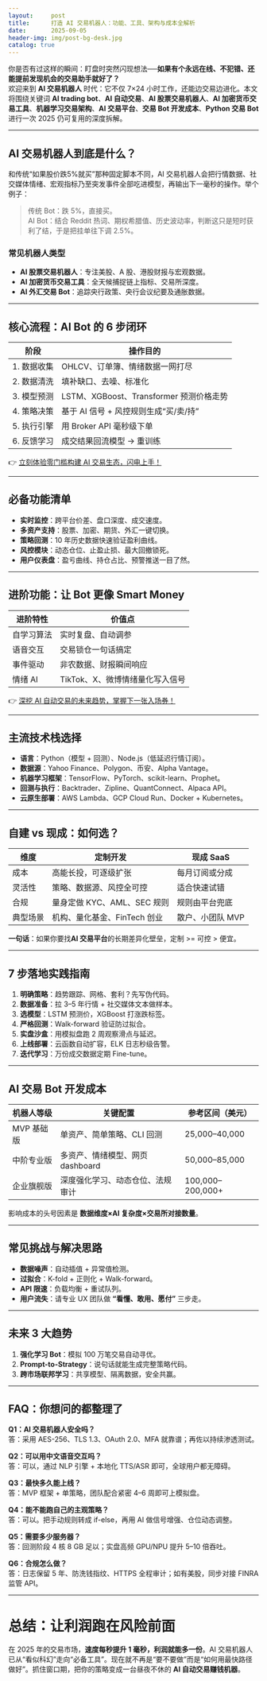 ```yaml
---
layout:     post
title:      打造 AI 交易机器人：功能、工具、架构与成本全解析
date:       2025-09-05
header-img: img/post-bg-desk.jpg
catalog: true
---
```


你是否有过这样的瞬间：盯盘时突然闪现想法──**如果有个永远在线、不犯错、还能提前发现机会的交易助手就好了？**  
欢迎来到 **AI 交易机器人** 时代：它不仅 7×24 小时工作，还能边交易边进化。本文将围绕关键词 **AI trading bot**、**AI 自动交易**、**AI 股票交易机器人**、**AI 加密货币交易工具**、**机器学习交易架构**、**AI 交易平台**、**交易 Bot 开发成本**、**Python 交易 Bot** 进行一次 2025 仍可复用的深度拆解。

---

## AI 交易机器人到底是什么？

和传统“如果股价跌5%就买”那种固定脚本不同，AI 交易机器人会把行情数据、社交媒体情绪、宏观指标乃至突发事件全部吃进模型，再输出下一毫秒的操作。举个例子：

> 传统 Bot：跌 5%，直接买。  
> AI Bot：结合 Reddit 热词、期权希腊值、历史波动率，判断这只是短时获利了结，于是把挂单往下调 2.5%。

### 常见机器人类型  
- **AI 股票交易机器人**：专注美股、A 股、港股财报与宏观数据。  
- **AI 加密货币交易工具**：全天候捕捉链上指标、交易所深度。  
- **AI 外汇交易 Bot**：追踪央行政策、央行会议纪要及通胀数据。  

---

## 核心流程：AI Bot 的 6 步闭环

| 阶段 | 操作目的 |
| --- | --- |
| 1. 数据收集 | OHLCV、订单簿、情绪数据一网打尽 |
| 2. 数据清洗 | 填补缺口、去噪、标准化 |
| 3. 模型预测 | LSTM、XGBoost、Transformer 预测价格走势 |
| 4. 策略决策 | 基于 AI 信号 + 风控规则生成“买/卖/持” |
| 5. 执行引擎 | 用 Broker API 毫秒级下单 |
| 6. 反馈学习 | 成交结果回流模型 → 重训练 |

👉 [立刻体验零门槛构建 AI 交易生态，闪电上手！](https://okxdog.com/)

---

## 必备功能清单

- **实时监控**：跨平台价差、盘口深度、成交速度。  
- **多资产支持**：股票、加密、期货、外汇一键切换。  
- **策略回测**：10 年历史数据快速验证盈利曲线。  
- **风控模块**：动态仓位、止盈止损、最大回撤锁死。  
- **用户仪表盘**：盈亏曲线、持仓占比、预警推送一目了然。  

---

## 进阶功能：让 Bot 更像 Smart Money

| 进阶特性 | 价值点 |
| --- | --- |
| 自学习算法 | 实时复盘、自动调参 |
| 语音交互 | 交易锁仓一句话搞定 |
| 事件驱动 | 非农数据、财报瞬间响应 |
| 情绪 AI | TikTok、X、微博情绪量化写入信号 |

👉 [深挖 AI 自动交易的未来趋势，掌握下一张入场券！](https://okxdog.com/)

---

## 主流技术栈选择

- **语言**：Python（模型 + 回测）、Node.js（低延迟行情订阅）。  
- **数据源**：Yahoo Finance、Polygon、币安、Alpha Vantage。  
- **机器学习框架**：TensorFlow、PyTorch、scikit-learn、Prophet。  
- **回测与执行**：Backtrader、Zipline、QuantConnect、Alpaca API。  
- **云原生部署**：AWS Lambda、GCP Cloud Run、Docker + Kubernetes。  

---

## 自建 vs 现成：如何选？

| 维度 | 定制开发 | 现成 SaaS |
| --- | --- | --- |
| 成本 | 高能长投，可逐级扩张 | 每月订阅或分成 |
| 灵活性 | 策略、数据源、风控全可控 | 适合快速试错 |
| 合规 | 量身定做 KYC、AML、SEC 规则 | 规则由平台兜底 |
| 典型场景 | 机构、量化基金、FinTech 创业 | 散户、小团队 MVP |

**一句话**：如果你要找**AI 交易平台**的长期差异化壁垒，定制 >= 可控 > 便宜。

---

## 7 步落地实践指南

1. **明确策略**：趋势跟踪、网格、套利？先写伪代码。  
2. **数据准备**：拉 3–5 年行情 + 社交媒体文本做样本。  
3. **选模型**：LSTM 预测价，XGBoost 打涨跌标签。  
4. **严格回测**：Walk-forward 验证防过拟合。  
5. **实盘沙盒**：用模拟盘跑 2 周观察滑点与延迟。  
6. **上线部署**：云函数自动扩容，ELK 日志秒级告警。  
7. **迭代学习**：万份成交数据定期 Fine-tune。

---

## AI 交易 Bot 开发成本

| 机器人等级 | 关键配置 | 参考区间（美元） |
| --- | --- | --- |
| MVP 基础版 | 单资产、简单策略、CLI 回测 | 25,000–40,000 |
| 中阶专业版 | 多资产、情绪模型、网页 dashboard | 50,000–85,000 |
| 企业旗舰版 | 深度强化学习、动态仓位、法规审计 | 100,000–200,000+ |

影响成本的头号因素是 **数据维度×AI 复杂度×交易所对接数量**。

---

## 常见挑战与解决思路

- **数据噪声**：自动插值 + 异常值检测。  
- **过拟合**：K-fold + 正则化 + Walk-forward。  
- **API 限速**：负载均衡 + 重试队列。  
- **用户流失**：请专业 UX 团队做 **“看懂、敢用、愿付”** 三步走。  

---

## 未来 3 大趋势

1. **强化学习 Bot**：模拟 100 万笔交易自动寻优。  
2. **Prompt-to-Strategy**：说句话就能生成完整策略代码。  
3. **跨市场联邦学习**：共享模型、隔离数据，安全共赢。  

---

## FAQ：你想问的都整理了

**Q1：AI 交易机器人安全吗？**  
答：采用 AES-256、TLS 1.3、OAuth 2.0、MFA 就靠谱；再佐以持续渗透测试。

**Q2：可以用中文语音交互吗？**  
答：可以，通过 NLP 引擎 + 本地化 TTS/ASR 即可，全球用户都无障碍。

**Q3：最快多久能上线？**  
答：MVP 框架 + 单策略，团队配合紧密 4–6 周即可上模拟盘。

**Q4：能不能跑自己的主观策略？**  
答：可以。把手动规则转成 if-else，再用 AI 做信号增强、仓位动态调整。

**Q5：需要多少服务器？**  
答：回测阶段 4 核 8 GB 足以；实盘高频 GPU/NPU 提升 5–10 倍吞吐。

**Q6：合规怎么做？**  
答：日志保留 5 年、防洗钱指纹、HTTPS 全程审计；如有美股，同步对接 FINRA 监管 API。

---

# 总结：让利润跑在风险前面

在 2025 年的交易市场，**速度每秒提升 1 毫秒，利润就能多一份**。AI 交易机器人已从“看似科幻”走向“必备工具”。现在就不再是“要不要做”而是“如何用最快路径做好”。抓住窗口期，把你的策略变成一台昼夜不休的 **AI 自动交易赚钱机器**。